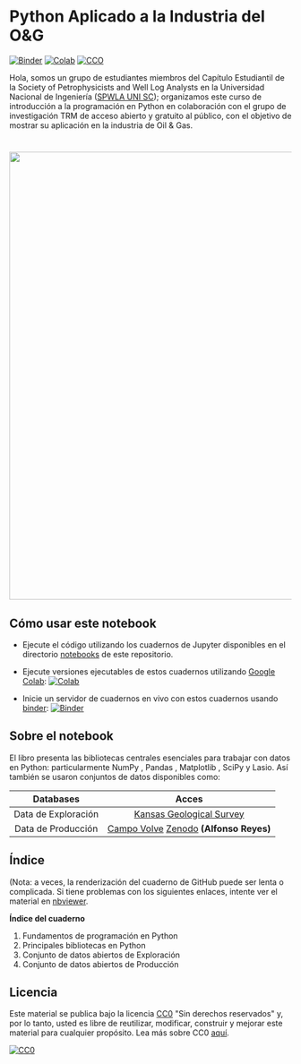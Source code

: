 # Python Aplicado a la Industria del O&G

[![Binder](https://mybinder.org/badge.svg)](https://hub.gke2.mybinder.org/user/enriquemezav-sp-pythonappliedog-486wh4eq/notebooks/notebook/ws_spwlaunisc.ipynb)
[![Colab](https://colab.research.google.com/assets/colab-badge.svg)](https://github.com/enriquemezav/spwlaunisc/blob/master/notebook/ws_spwlaunisc.ipynb)
[![CCO](https://img.shields.io/github/license/softwareunderground/awesome-open-geoscience.svg)](https://github.com/enriquemezav/spwlaunisc_PythonAppliedOG/blob/master/LICENSE)

Hola, somos un grupo de estudiantes miembros del Capítulo Estudiantil de la Society of Petrophysicists and Well Log Analysts en la Universidad Nacional de Ingeniería ([SPWLA UNI SC](https://www.linkedin.com/company/spwlaunisc/)); organizamos este curso de introducción a la programación en Python en colaboración con el grupo de investigación TRM de acceso abierto y gratuito al público, con el objetivo de mostrar su aplicación en la industria de Oil & Gas.

<H1 align="center"><img src="https://i.ibb.co/0GKk29s/Dise-o-sin-t-tulo.png" width = 800></H1>

## Cómo usar este notebook

- Ejecute el código utilizando los cuadernos de Jupyter disponibles en el directorio [notebooks](notebook) de este repositorio. 

- Ejecute versiones ejecutables de estos cuadernos utilizando [Google Colab](http://colab.research.google.com): [![Colab](https://colab.research.google.com/assets/colab-badge.svg)](https://github.com/enriquemezav/spwlaunisc/blob/master/notebook/ws_spwlaunisc.ipynb)

- Inicie un servidor de cuadernos en vivo con estos cuadernos usando [binder](https://beta.mybinder.org/): [![Binder](https://mybinder.org/badge.svg)](https://hub.gke2.mybinder.org/user/enriquemezav-sp-pythonappliedog-486wh4eq/notebooks/notebook/ws_spwlaunisc.ipynb)

## Sobre el notebook

El libro presenta las bibliotecas centrales esenciales para trabajar con datos en Python: particularmente NumPy , Pandas , Matplotlib , SciPy y Lasio. Así también se usaron conjuntos de datos disponibles como: 

| Databases | Acces |
|:---:|:---:|  
| Data de Exploración|[Kansas Geological Survey](http://www.kgs.ku.edu/PRS/Scans/Log_Summary/index.html)|  
| Data de Producción |[Campo Volve](https://www.equinor.com/en/how-and-why/digitalisation-in-our-dna/volve-field-data-village) [Zenodo](https://zenodo.org/) **(Alfonso Reyes)**|

## Índice
(Nota: a veces, la renderización del cuaderno de GitHub puede ser lenta o complicada. Si tiene problemas con los siguientes enlaces, intente ver el material en [nbviewer](https://nbviewer.jupyter.org/github/enriquemezav/spwlaunisc_PythonAppliedOG/blob/master/notebook/ws_spwlaunisc.ipynb).

**Índice del cuaderno**

1. Fundamentos de programación en Python
2. Principales bibliotecas en Python
3. Conjunto de datos abiertos de Exploración
4. Conjunto de datos abiertos de Producción

## Licencia

Este material se publica bajo la licencia [CC0](LICENSE) "Sin derechos reservados" y, por lo tanto, usted es libre de reutilizar, modificar, construir y mejorar este material para cualquier propósito. Lea más sobre CC0 [aquí](https://creativecommons.org/share-your-work/public-domain/cc0/).

[![CC0](http://mirrors.creativecommons.org/presskit/buttons/88x31/svg/cc-zero.svg)](https://creativecommons.org/publicdomain/zero/1.0/)
